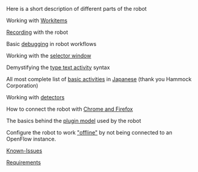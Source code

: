 Here is a short description of different parts of the robot

Working with [Workitems](https://github.com/open-rpa/openrpa/wiki/Workitems)

[Recording](https://openrpa.openrpa.dk/pages/recording) with the robot

Basic [debugging](https://openrpa.openrpa.dk/pages/debugging) in robot workflows

Working with the [selector window](https://openrpa.openrpa.dk/pages/selector-window)

Demystifying the [type text activity](https://openrpa.openrpa.dk/pages/typetext-syntax) syntax 

All most complete list of [basic activities](https://openrpa.openrpa.dk/pages/activities) in [Japanese](https://openrpa.openrpa.dk/pages/activities.jp) (thank you Hammock Corporation)

Working with [detectors](https://openrpa.openrpa.dk/pages/detectors)

How to connect the robot with [Chrome and Firefox](https://openrpa.openrpa.dk/pages/nativemessaging)

The basics behind the [plugin model](https://openrpa.openrpa.dk/pages/plugin-model) used by the robot


Configure the robot to work ["offline"](https://openrpa.openrpa.dk/pages/offline) by not being connected to an OpenFlow instance.

[Known-Issues](https://github.com/open-rpa/openrpa/wiki/Known-Issues)

[Requirements](https://github.com/open-rpa/openrpa/wiki/Requirements)